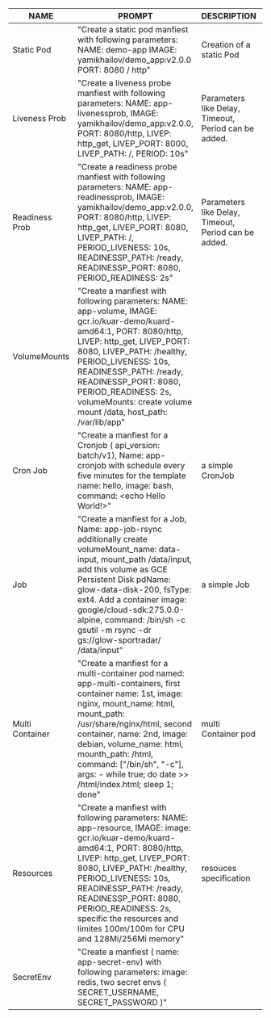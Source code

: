 

| NAME       | PROMPT                                                                                                                         | DESCRIPTION              | EXAMPLE                         |
| ---------- | ------------------------------------------------------------------------------------------------------------------------------ | ------------------------ | ------------------------------- |
| Static Pod | "Create a static pod manfiest with following parameters: NAME:  demo-app IMAGE: yamikhailov/demo_app:v2.0.0 PORT: 8080 / http" | Creation of a static Pod | [link](/manifests/app.yaml) |
| Liveness Prob | "Create a liveness probe manfiest with following parameters: NAME: app-livenessprob, IMAGE: yamikhailov/demo_app:v2.0.0, PORT: 8080/http, LIVEP: http_get,  LIVEP_PORT: 8000, LIVEP_PATH: /, PERIOD: 10s" | Parameters  like Delay, Timeout, Period can be added. | [link](/manifests/app_liveness.yaml)
| Readiness Prob | "Create a readiness probe manfiest with following parameters: NAME: app-readinessprob, IMAGE: yamikhailov/demo_app:v2.0.0, PORT: 8080/http, LIVEP: http_get, LIVEP_PORT: 8080, LIVEP_PATH: /, PERIOD_LIVENESS: 10s, READINESSP_PATH: /ready, READINESSP_PORT: 8080, PERIOD_READINESS: 2s" | Parameters  like Delay, Timeout, Period can be added. | [link](/manifests/app_readiness.yaml)
| VolumeMounts | "Create a  manfiest with following parameters: NAME: app-volume, IMAGE: gcr.io/kuar-demo/kuard-amd64:1, PORT: 8080/http, LIVEP: http_get, LIVEP_PORT: 8080, LIVEP_PATH: /healthy, PERIOD_LIVENESS: 10s, READINESSP_PATH: /ready, READINESSP_PORT: 8080, PERIOD_READINESS: 2s, volumeMounts: create volume mount /data, host_path: /var/lib/app" | | [link](/manifests/app-volumeMounts.yaml)
| Cron Job | "Create a manfiest for a Cronjob ( api_version: batch/v1), Name: app-cronjob with schedule every five minutes for the template name: hello, image: bash, command: <echo Hello World\!>" | a simple CronJob | [link](/manifests/app-cronjob.yaml)
| Job | "Create a manfiest for a Job, Name: app-job-rsync additionally create volumeMount_name: data-input, mount_path /data/input, add this volume as GCE Persistent Disk pdName: glow-data-disk-200, fsType: ext4. Add a container image: google/cloud-sdk:275.0.0-alpine, command: /bin/sh -c gsutil -m rsync -dr gs://glow-sportradar/ /data/input" | a simple Job | [link](/manifests/app-job.yaml)
| Multi Container | "Create a manfiest for a multi-container pod named:  app-multi-containers, first container name: 1st, image: nginx, mount_name: html, mount_path: /usr/share/nginx/html, second container, name: 2nd, image: debian, volume_name: html, mounth_path: /html, command: ["/bin/sh", "-c"], args: - while true; do date >> /html/index.html; sleep 1; done" | multi Container pod | [link](/manifests/app-multicontainer.yaml)
| Resources | "Create a  manfiest with following parameters: NAME: app-resource, IMAGE: image: gcr.io/kuar-demo/kuard-amd64:1, PORT: 8080/http, LIVEP: http_get, LIVEP_PORT: 8080, LIVEP_PATH: /healthy, PERIOD_LIVENESS: 10s, READINESSP_PATH: /ready, READINESSP_PORT: 8080, PERIOD_READINESS: 2s, specific the resources and limites 100m/100m for CPU and 128Mi/256Mi memory" | resouces specification | [link](/manifests/app-resources.yaml)
| SecretEnv | "Create a  manfiest ( name: app-secret-env)  with following parameters: image: redis, two secret envs ( SECRET_USERNAME, SECRET_PASSWORD )" | | [link](/manifests/app-secret-env.yaml)